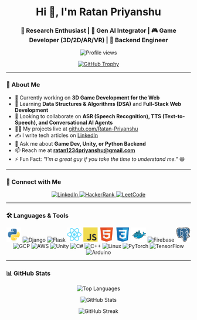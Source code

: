 <h1 align="center">Hi 👋, I'm Ratan Priyanshu</h1>
<h3 align="center">🚀 Research Enthusiast | 🧠 Gen AI Integrator | 🎮 Game Developer (3D/2D/AR/VR) | 🧩 Backend Engineer</h3>

<p align="center">
  <img src="https://komarev.com/ghpvc/?username=ratan-priyanshu&label=Profile%20views&color=0e75b6&style=flat" alt="Profile views" />
</p>

<p align="center">
  <a href="https://github.com/ryo-ma/github-profile-trophy">
    <img src="https://github-profile-trophy.vercel.app/?username=ratan-priyanshu&theme=onedark&row=1&column=7" alt="GitHub Trophy" />
  </a>
</p>

---

### 🧠 About Me

- 🔭 Currently working on **3D Game Development for the Web**
- 🌱 Learning **Data Structures & Algorithms (DSA)** and **Full-Stack Web Development**
- 🤝 Looking to collaborate on **ASR (Speech Recognition), TTS (Text-to-Speech), and Conversational AI Agents**
- 👨‍💻 My projects live at [github.com/Ratan-Priyanshu](https://github.com/Ratan-Priyanshu)
- ✍️ I write tech articles on [LinkedIn](https://www.linkedin.com/in/ratanpriyanshu/)
- 💬 Ask me about **Game Dev, Unity, or Python Backend**
- 📫 Reach me at **ratan1234priyanshu@gmail.com**
- ⚡ Fun Fact: _"I'm a great guy if you take the time to understand me."_ 😄

---

### 📲 Connect with Me

<p align="center">
  <a href="https://linkedin.com/in/ratanpriyanshu" target="_blank">
    <img src="https://cdn.jsdelivr.net/npm/simple-icons@v3/icons/linkedin.svg" alt="LinkedIn" height="30" width="40"/>
  </a>
  <a href="https://www.hackerrank.com/@ratanpriyanshu" target="_blank">
    <img src="https://cdn.jsdelivr.net/npm/simple-icons@v3/icons/hackerrank.svg" alt="HackerRank" height="30" width="40"/>
  </a>
  <a href="https://www.leetcode.com/e22cseu0938" target="_blank">
    <img src="https://cdn.jsdelivr.net/npm/simple-icons@v3/icons/leetcode.svg" alt="LeetCode" height="30" width="40"/>
  </a>
</p>

---

### 🛠️ Languages & Tools

<p align="center">
  <img src="https://raw.githubusercontent.com/devicons/devicon/master/icons/python/python-original.svg" alt="Python" width="40" height="40"/>
  <img src="https://www.vectorlogo.zone/logos/django/django-icon.svg" alt="Django" width="40" height="40"/>
  <img src="https://www.vectorlogo.zone/logos/pocoo_flask/pocoo_flask-icon.svg" alt="Flask" width="40" height="40"/>
  <img src="https://raw.githubusercontent.com/devicons/devicon/master/icons/react/react-original.svg" alt="React" width="40" height="40"/>
  <img src="https://raw.githubusercontent.com/devicons/devicon/master/icons/javascript/javascript-original.svg" alt="JavaScript" width="40" height="40"/>
  <img src="https://raw.githubusercontent.com/devicons/devicon/master/icons/html5/html5-original.svg" alt="HTML" width="40" height="40"/>
  <img src="https://raw.githubusercontent.com/devicons/devicon/master/icons/css3/css3-original.svg" alt="CSS" width="40" height="40"/>
  <img src="https://raw.githubusercontent.com/devicons/devicon/master/icons/docker/docker-original.svg" alt="Docker" width="40" height="40"/>
  <img src="https://www.vectorlogo.zone/logos/firebase/firebase-icon.svg" alt="Firebase" width="40" height="40"/>
  <img src="https://raw.githubusercontent.com/devicons/devicon/master/icons/postgresql/postgresql-original.svg" alt="PostgreSQL" width="40" height="40"/>
  <img src="https://www.vectorlogo.zone/logos/google_cloud/google_cloud-icon.svg" alt="GCP" width="40" height="40"/>
  <img src="https://raw.githubusercontent.com/devicons/devicon/master/icons/aws/aws-original.svg" alt="AWS" width="40" height="40"/>
  <img src="https://www.vectorlogo.zone/logos/unity3d/unity3d-icon.svg" alt="Unity" width="40" height="40"/>
  <img src="https://cdn.jsdelivr.net/gh/devicons/devicon/icons/csharp/csharp-original.svg" alt="C#" width="40" height="40"/>
  <img src="https://cdn.jsdelivr.net/gh/devicons/devicon/icons/cplusplus/cplusplus-original.svg" alt="C++" width="40" height="40"/>
  <img src="https://cdn.jsdelivr.net/gh/devicons/devicon/icons/linux/linux-original.svg" alt="Linux" width="40" height="40"/>
  <img src="https://www.vectorlogo.zone/logos/pytorch/pytorch-icon.svg" alt="PyTorch" width="40" height="40"/>
  <img src="https://www.vectorlogo.zone/logos/tensorflow/tensorflow-icon.svg" alt="TensorFlow" width="40" height="40"/>
  <img src="https://cdn.worldvectorlogo.com/logos/arduino-1.svg" alt="Arduino" width="40" height="40"/>
</p>

---

### 📊 GitHub Stats

<p align="center">
  <img src="https://github-readme-stats.vercel.app/api/top-langs?username=ratan-priyanshu&show_icons=true&locale=en&layout=compact&theme=radical" alt="Top Languages" />
</p>

<p align="center">
  <img src="https://github-readme-stats.vercel.app/api?username=ratan-priyanshu&show_icons=true&theme=radical" alt="GitHub Stats" />
</p>

<p align="center">
  <img src="https://github-readme-streak-stats.herokuapp.com/?user=ratan-priyanshu&theme=radical" alt="GitHub Streak" />
</p>
